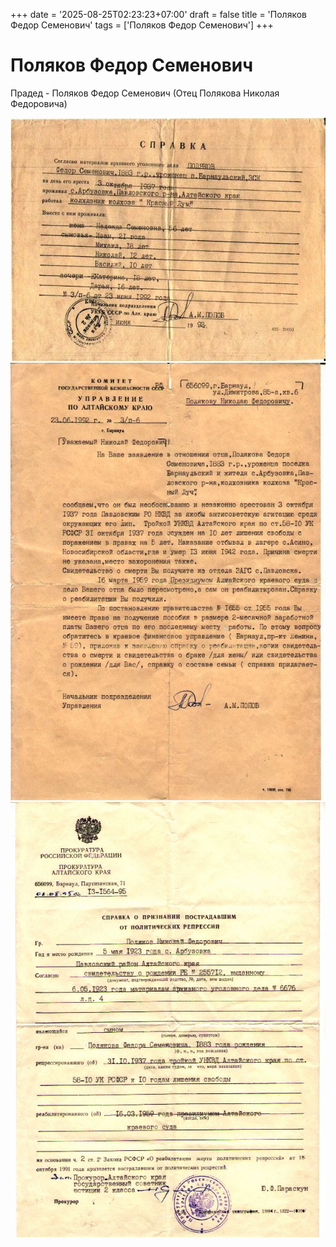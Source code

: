 +++
date = '2025-08-25T02:23:23+07:00'
draft = false
title = 'Поляков Федор Семенович'
tags = ['Поляков Федор Семенович']
+++

# Поляков Федор Семенович

Прадед - Поляков Федор Семенович (Отец Полякова Николая Федоровича)

![](polyakov-fs1.jpeg)
![](polyakov-fs2.jpeg)
![](polyakov-fs3.jpeg)
